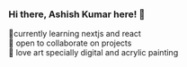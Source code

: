 ### Hi there, Ashish Kumar here! 👋

:closed_book:currently learning nextjs and react  
:open_hands: open to collaborate on projects  
:art: love art specially digital and acrylic painting  


